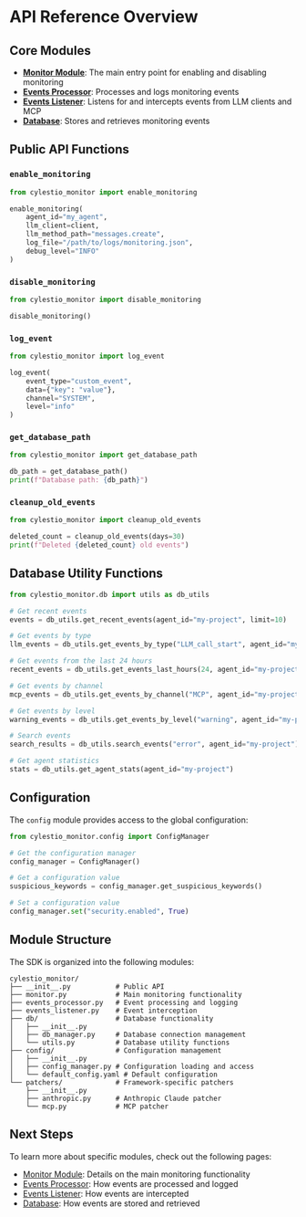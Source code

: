 # API Reference Overview

## Core Modules

- **[Monitor Module](monitor.md)**: The main entry point for enabling and disabling monitoring
- **[Events Processor](events-processor.md)**: Processes and logs monitoring events
- **[Events Listener](events-listener.md)**: Listens for and intercepts events from LLM clients and MCP
- **[Database](database.md)**: Stores and retrieves monitoring events

## Public API Functions

### `enable_monitoring`

```python
from cylestio_monitor import enable_monitoring

enable_monitoring(
    agent_id="my_agent",
    llm_client=client,
    llm_method_path="messages.create",
    log_file="/path/to/logs/monitoring.json",
    debug_level="INFO"
)
```

### `disable_monitoring`

```python
from cylestio_monitor import disable_monitoring

disable_monitoring()
```

### `log_event`

```python
from cylestio_monitor import log_event

log_event(
    event_type="custom_event",
    data={"key": "value"},
    channel="SYSTEM",
    level="info"
)
```

### `get_database_path`

```python
from cylestio_monitor import get_database_path

db_path = get_database_path()
print(f"Database path: {db_path}")
```

### `cleanup_old_events`

```python
from cylestio_monitor import cleanup_old_events

deleted_count = cleanup_old_events(days=30)
print(f"Deleted {deleted_count} old events")
```

## Database Utility Functions

```python
from cylestio_monitor.db import utils as db_utils

# Get recent events
events = db_utils.get_recent_events(agent_id="my-project", limit=10)

# Get events by type
llm_events = db_utils.get_events_by_type("LLM_call_start", agent_id="my-project")

# Get events from the last 24 hours
recent_events = db_utils.get_events_last_hours(24, agent_id="my-project")

# Get events by channel
mcp_events = db_utils.get_events_by_channel("MCP", agent_id="my-project")

# Get events by level
warning_events = db_utils.get_events_by_level("warning", agent_id="my-project")

# Search events
search_results = db_utils.search_events("error", agent_id="my-project")

# Get agent statistics
stats = db_utils.get_agent_stats(agent_id="my-project")
```

## Configuration

The `config` module provides access to the global configuration:

```python
from cylestio_monitor.config import ConfigManager

# Get the configuration manager
config_manager = ConfigManager()

# Get a configuration value
suspicious_keywords = config_manager.get_suspicious_keywords()

# Set a configuration value
config_manager.set("security.enabled", True)
```

## Module Structure

The SDK is organized into the following modules:

```
cylestio_monitor/
├── __init__.py           # Public API
├── monitor.py            # Main monitoring functionality
├── events_processor.py   # Event processing and logging
├── events_listener.py    # Event interception
├── db/                   # Database functionality
│   ├── __init__.py
│   ├── db_manager.py     # Database connection management
│   └── utils.py          # Database utility functions
├── config/               # Configuration management
│   ├── __init__.py
│   ├── config_manager.py # Configuration loading and access
│   └── default_config.yaml # Default configuration
└── patchers/             # Framework-specific patchers
    ├── __init__.py
    ├── anthropic.py      # Anthropic Claude patcher
    └── mcp.py            # MCP patcher
```

## Next Steps

To learn more about specific modules, check out the following pages:

- [Monitor Module](monitor.md): Details on the main monitoring functionality
- [Events Processor](events-processor.md): How events are processed and logged
- [Events Listener](events-listener.md): How events are intercepted
- [Database](database.md): How events are stored and retrieved 